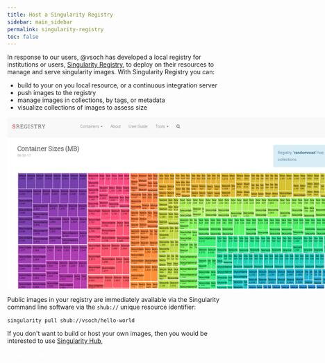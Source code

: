 ```yaml
---
title: Host a Singularity Registry
sidebar: main_sidebar
permalink: singularity-registry
toc: false
---
```


In response to our users, @vsoch has developed a local registry for institutions
or users, <a href="https://github.com/singularityhub/sregistry" target="_blank">Singularity Registry</a>,
to deploy on their resources to manage and serve singularity images.  With Singularity Registry you can:

 * build to your on you local resource, or a continuous integration server
 * push images to the registry
 * manage images in collections, by tags, or metadata
 * visualize collections of images to assess size

<a href="/assets/img/diagram/container_treemap.png" target="_blank" class="no-after">
   <img style="max-width:900px" src="/assets/img/diagram/container_treemap.png">
</a>

Public images in your registry are immediately available via the Singularity command line software via the `shub://` unique resource identifier:

```
singularity pull shub://vsoch/hello-world
```

If you don't want to build or host your own images, then you would be interested to use <a href="https://www.singularity-hub.org" target="_blank">Singularity Hub</a>,

<a target="_blank" class="btn btn-primary navbar-btn cursorNorm" style="color:white;height: 42px;padding-top: 10px;" role="button" href="https://singularityhub.github.io/sregistry">Documentation</a> 
<a target="_blank" href="https://www.github.com/singularityhub/sregistry" class="btn btn-primary navbar-btn cursorNorm no-after" role="button"><i style="color:white" class="fa fa-github fa-2x"></i></a>


